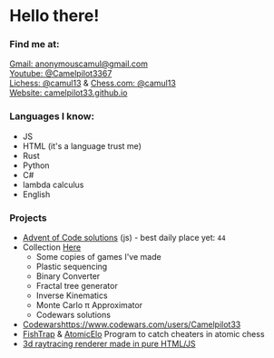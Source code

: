 # Hello there!
### Find me at:
[Gmail: anonymouscamul@gmail.com](https://mail.google.com/mail/?view=cm&fs=1&to=anonymouscamul@gmail.com&su=Subject&body=To:%20Samuel)\
[Youtube: @Camelpilot3367](https://www.youtube.com/@camelpilot3367/featured)\
[Lichess: @camul13](https://lichess.org/@/camul) & [Chess.com: @camul13](https://www.chess.com/member/camul13)\
[Website: camelpilot33.github.io](https://camelpilot33.github.io/)
### Languages I know:
 - JS
 - HTML (it's a language trust me)
 - Rust
 - Python
 - C#
 - lambda calculus
 - English
### Projects
 - [Advent of Code solutions](https://github.com/Camelpilot33/AdventOfCode) (js) - best daily place yet: `44`
 - Collection [Here](https://github.com/Camelpilot33/Camul-Home-Page)
   - Some copies of games I've made
   - Plastic sequencing
   - Binary Converter
   - Fractal tree generator
   - Inverse Kinematics
   - Monte Carlo π Approximator
   - Codewars solutions
 - [Codewars](https://www.codewars.com/users/Camelpilot33)https://www.codewars.com/users/Camelpilot33
 - [FishTrap](https://github.com/Camelpilot33/Fishtrap) & [AtomicElo](https://github.com/Camelpilot33/AtomicElo) Program to catch cheaters in atomic chess
 - [3d raytracing renderer made in pure HTML/JS](https://github.com/Camelpilot33/engine3d)
